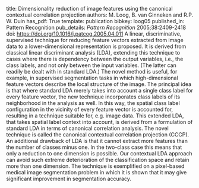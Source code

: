 title: Dimensionality reduction of image features using the canonical contextual correlation projection
authors: M. Loog, B. van Ginneken and R.P. W. Duin
has_pdf: True
template: publication
bibkey: loog05
published_in: Pattern Recognition
pub_details: <i>Pattern Recognition</i> 2005;38:2409-2418
doi: https://doi.org/10.1016/j.patcog.2005.04.011
A linear, discriminative, supervised technique for reducing feature vectors extracted from image data to a lower-dimensional representation is proposed. It is derived from classical linear discriminant analysis (LDA), extending this technique to cases where there is dependency between the output variables, i.e., the class labels, and not only between the input variables. (The latter can readily be dealt with in standard LDA.) The novel method is useful, for example, in supervised segmentation tasks in which high-dimensional feature vectors describe the local structure of the image. The principal idea is that where standard LDA merely takes into account a single class label for every feature vector, the new technique incorporates class labels of its neighborhood in the analysis as well. In this way, the spatial class label configuration in the vicinity of every feature vector is accounted for, resulting in a technique suitable for, e.g. image data. This extended LDA, that takes spatial label context into account, is derived from a formulation of standard LDA in terms of canonical correlation analysis. The novel technique is called the canonical contextual correlation projection (CCCP). An additional drawback of LDA is that it cannot extract more features than the number of classes minus one. In the two-class case this means that only a reduction to one dimension is possible. Our contextual LDA approach can avoid such extreme deterioration of the classification space and retain more than one dimension. The technique is exemplified on a pixel-based medical image segmentation problem in which it is shown that it may give significant improvement in segmentation accuracy.


